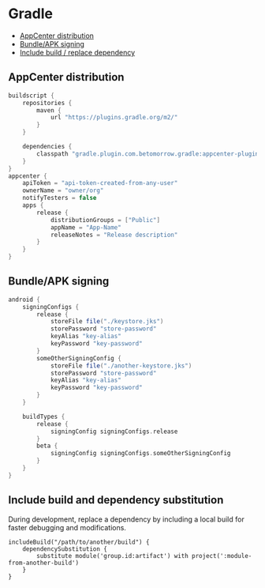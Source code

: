 # Gradle

* [AppCenter distribution](#appcenter-distribution)
* [Bundle/APK signing](#bundleapk-signing)
* [Include build / replace dependency](#include-build-and-dependency-substitution)

## AppCenter distribution
```groovy
buildscript {
    repositories {
        maven {
            url "https://plugins.gradle.org/m2/"
        }
    }

    dependencies {
        classpath "gradle.plugin.com.betomorrow.gradle:appcenter-plugin:1.2.1"
    }
}
appcenter {
    apiToken = "api-token-created-from-any-user"
    ownerName = "owner/org"
    notifyTesters = false
    apps {        
        release {
            distributionGroups = ["Public"]
            appName = "App-Name"
            releaseNotes = "Release description"
        }
    }
}
```

## Bundle/APK signing

```groovy
android {
    signingConfigs {
        release {
            storeFile file("./keystore.jks")
            storePassword "store-password"
            keyAlias "key-alias"
            keyPassword "key-password"
        }
        someOtherSigningConfig {
            storeFile file("./another-keystore.jks")
            storePassword "store-password"
            keyAlias "key-alias"
            keyPassword "key-password"
        }
    }

    buildTypes {
        release {
            signingConfig signingConfigs.release
        }
        beta { 
            signingConfig signingConfigs.someOtherSigningConfig
        }
    }
}

```

## Include build and dependency substitution

During development, replace a dependency by including a local build for faster debugging and modifications.

```
includeBuild("/path/to/another/build") {
    dependencySubstitution {
        substitute module('group.id:artifact') with project(':module-from-another-build')
    }
}
```
